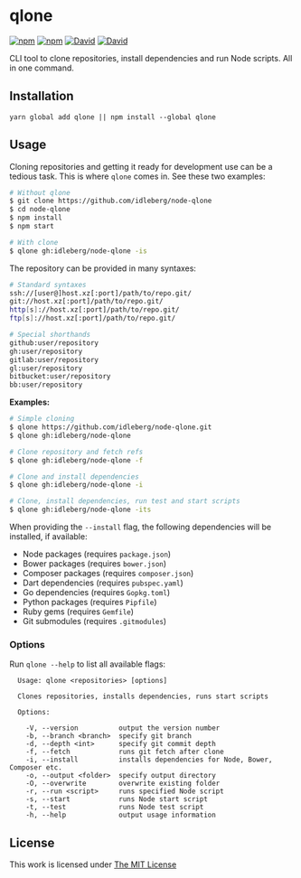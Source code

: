 # qlone

[![npm](https://flat.badgen.net/npm/license/qlone)](https://www.npmjs.org/package/qlone)
[![npm](https://flat.badgen.net/npm/v/qlone)](https://www.npmjs.org/package/qlone)
[![David](https://flat.badgen.net/david/dep/idleberg/node-qlone)](https://david-dm.org/idleberg/node-qlone)
[![David](https://flat.badgen.net/david/dev/idleberg/node-qlone)](https://david-dm.org/idleberg/node-qlone?type=dev)

CLI tool to clone repositories, install dependencies and run Node scripts. All in one command.

## Installation

`yarn global add qlone || npm install --global qlone`

## Usage

Cloning repositories and getting it ready for development use can be a tedious task. This is where `qlone` comes in. See these two examples:

```sh
# Without qlone
$ git clone https://github.com/idleberg/node-qlone
$ cd node-qlone
$ npm install
$ npm start

# With clone
$ qlone gh:idleberg/node-qlone -is
```

The repository can be provided in many syntaxes:

```sh
# Standard syntaxes
ssh://[user@]host.xz[:port]/path/to/repo.git/
git://host.xz[:port]/path/to/repo.git/
http[s]://host.xz[:port]/path/to/repo.git/
ftp[s]://host.xz[:port]/path/to/repo.git/

# Special shorthands
github:user/repository
gh:user/repository
gitlab:user/repository
gl:user/repository
bitbucket:user/repository
bb:user/repository
```

**Examples:**

```sh
# Simple cloning
$ qlone https://github.com/idleberg/node-qlone.git
$ qlone gh:idleberg/node-qlone

# Clone repository and fetch refs
$ qlone gh:idleberg/node-qlone -f

# Clone and install dependencies
$ qlone gh:idleberg/node-qlone -i

# Clone, install dependencies, run test and start scripts
$ qlone gh:idleberg/node-qlone -its
```

When providing the `--install` flag, the following dependencies will be installed, if available:

- Node packages (requires `package.json`)
- Bower packages (requires `bower.json`)
- Composer packages (requires `composer.json`)
- Dart dependencies (requires `pubspec.yaml`)
- Go dependencies (requires `Gopkg.toml`)
- Python packages (requires `Pipfile`)
- Ruby gems (requires `Gemfile`)
- Git submodules (requires `.gitmodules`)

### Options

Run `qlone --help` to list all available flags:

```
  Usage: qlone <repositories> [options]

  Clones repositories, installs dependencies, runs start scripts

  Options:

    -V, --version          output the version number
    -b, --branch <branch>  specify git branch
    -d, --depth <int>      specify git commit depth
    -f, --fetch            runs git fetch after clone
    -i, --install          installs dependencies for Node, Bower, Composer etc.
    -o, --output <folder>  specify output directory
    -O, --overwrite        overwrite existing folder
    -r, --run <script>     runs specified Node script
    -s, --start            runs Node start script
    -t, --test             runs Node test script
    -h, --help             output usage information
```

## License

This work is licensed under [The MIT License](https://opensource.org/licenses/MIT)
